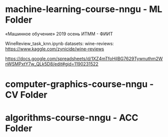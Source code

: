 # machine-learning-course-nngu - ML Folder
«Машинное обучение» 2019 осень ИТММ - ФИИТ

WineReview_task_knn.ipynb
       datasets: wine-reviews: https://www.kaggle.com/zynicide/wine-reviews
       
https://docs.google.com/spreadsheets/d/1XZ4mTfoHjlBG7629Tywnuthm2WnWSMPxtY7w_QLk5D8/edit#gid=1190231522

# computer-graphics-course-nngu - CV Folder

# algorithms-course-nngu - ACC Folder

